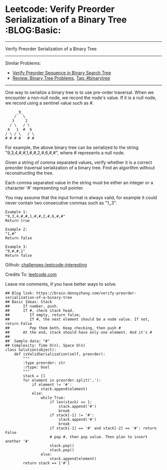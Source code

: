 # Leetcode: Verify Preorder Serialization of a Binary Tree     :BLOG:Basic:


---

Verify Preorder Serialization of a Binary Tree  

---

Similar Problems:  
-   [Verify Preorder Sequence in Binary Search Tree](https://brain.dennyzhang.com/verify-preorder-sequence-in-binary-search-tree)
-   [Review: Binary Tree Problems](https://brain.dennyzhang.com/review-binarytree), [Tag: #binarytree](https://brain.dennyzhang.com/tag/binarytree)

---

One way to serialize a binary tree is to use pre-order traversal. When we encounter a non-null node, we record the node's value. If it is a null node, we record using a sentinel value such as #.  

         _9_
        /   \
       3     2
      / \   / \
     4   1  #  6
    / \ / \   / \
    # # # #   # #

For example, the above binary tree can be serialized to the string "9,3,4,#,#,1,#,#,2,#,6,#,#", where # represents a null node.  

Given a string of comma separated values, verify whether it is a correct preorder traversal serialization of a binary tree. Find an algorithm without reconstructing the tree.  

Each comma separated value in the string must be either an integer or a character '#' representing null pointer.  

You may assume that the input format is always valid, for example it could never contain two consecutive commas such as "1,,3".  

    Example 1:
    "9,3,4,#,#,1,#,#,2,#,6,#,#"
    Return true

    Example 2:
    "1,#"
    Return false

    Example 3:
    "9,#,#,1"
    Return false

Github: [challenges-leetcode-interesting](https://github.com/DennyZhang/challenges-leetcode-interesting/tree/master/verify-preorder-serialization-of-a-binary-tree)  

Credits To: [leetcode.com](https://leetcode.com/problems/verify-preorder-serialization-of-a-binary-tree/description/)  

Leave me comments, if you have better ways to solve.  

    ## Blog link: https://brain.dennyzhang.com/verify-preorder-serialization-of-a-binary-tree
    ## Basic Ideas: Stack
    ##      If number, push.
    ##      If #, check stack head. 
    ##         If empty, return false; 
    ##         If #, the next element should be a node value. If not, return False
    ##         Pop them both. Keep checking, then push #
    ##      At the end, stack should have only one element. And it's #
    ##
    ##  Sample data: "#"
    ## Complexity: Time O(n), Space O(n)
    class Solution(object):
        def isValidSerialization(self, preorder):
            """
            :type preorder: str
            :rtype: bool
            """
            stack = []
            for element in preorder.split(','):
                if element != '#':
                    stack.append(element)
                else:
                    while True:
                        if len(stack) <= 1:
                            stack.append('#')
                            break
                        if stack[-1] != '#':
                            stack.append('#')
                            break
                        if stack[-1] == '#' and stack[-2] == '#': return False
                        # pop #, then pop value. Then plan to insert another '#'
                        stack.pop()
                        stack.pop()
                    else:
                        stack.append(element)
            return stack == ['#']